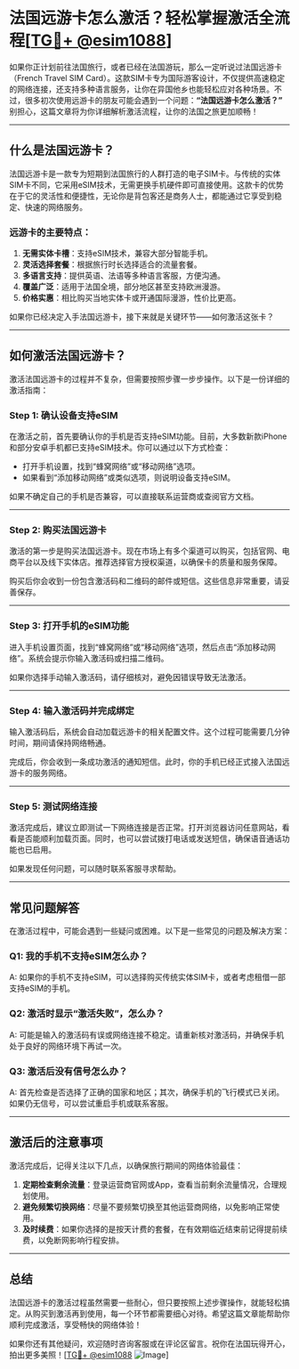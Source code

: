 # 法国远游卡怎么激活？轻松掌握激活全流程[[TG💪+ @esim1088](https://t.me/s/esim1088)]

如果你正计划前往法国旅行，或者已经在法国游玩，那么一定听说过法国远游卡（French Travel SIM Card）。这款SIM卡专为国际游客设计，不仅提供高速稳定的网络连接，还支持多种语言服务，让你在异国他乡也能轻松应对各种场景。不过，很多初次使用远游卡的朋友可能会遇到一个问题：**“法国远游卡怎么激活？”** 别担心，这篇文章将为你详细解析激活流程，让你的法国之旅更加顺畅！

---

## 什么是法国远游卡？

法国远游卡是一款专为短期到法国旅行的人群打造的电子SIM卡。与传统的实体SIM卡不同，它采用eSIM技术，无需更换手机硬件即可直接使用。这款卡的优势在于它的灵活性和便捷性，无论你是背包客还是商务人士，都能通过它享受到稳定、快速的网络服务。

### 远游卡的主要特点：
1. **无需实体卡槽**：支持eSIM技术，兼容大部分智能手机。
2. **灵活选择套餐**：根据旅行时长选择适合的流量套餐。
3. **多语言支持**：提供英语、法语等多种语言客服，方便沟通。
4. **覆盖广泛**：适用于法国全境，部分地区甚至支持欧洲漫游。
5. **价格实惠**：相比购买当地实体卡或开通国际漫游，性价比更高。

如果你已经决定入手法国远游卡，接下来就是关键环节——如何激活这张卡？

---

## 如何激活法国远游卡？

激活法国远游卡的过程并不复杂，但需要按照步骤一步步操作。以下是一份详细的激活指南：

### Step 1: 确认设备支持eSIM
在激活之前，首先要确认你的手机是否支持eSIM功能。目前，大多数新款iPhone和部分安卓手机都已支持eSIM技术。你可以通过以下方式检查：
- 打开手机设置，找到“蜂窝网络”或“移动网络”选项。
- 如果看到“添加移动网络”或类似选项，则说明设备支持eSIM。

如果不确定自己的手机是否兼容，可以直接联系运营商或查阅官方文档。

---

### Step 2: 购买法国远游卡
激活的第一步是购买法国远游卡。现在市场上有多个渠道可以购买，包括官网、电商平台以及线下实体店。推荐选择官方授权渠道，以确保卡的质量和服务保障。

购买后你会收到一份包含激活码和二维码的邮件或短信。这些信息非常重要，请妥善保存。

---

### Step 3: 打开手机的eSIM功能
进入手机设置页面，找到“蜂窝网络”或“移动网络”选项，然后点击“添加移动网络”。系统会提示你输入激活码或扫描二维码。

如果你选择手动输入激活码，请仔细核对，避免因错误导致无法激活。

---

### Step 4: 输入激活码并完成绑定
输入激活码后，系统会自动加载远游卡的相关配置文件。这个过程可能需要几分钟时间，期间请保持网络畅通。

完成后，你会收到一条成功激活的通知短信。此时，你的手机已经正式接入法国远游卡的服务网络。

---

### Step 5: 测试网络连接
激活完成后，建议立即测试一下网络连接是否正常。打开浏览器访问任意网站，看看是否能顺利加载页面。同时，也可以尝试拨打电话或发送短信，确保语音通话功能也已启用。

如果发现任何问题，可以随时联系客服寻求帮助。

---

## 常见问题解答

在激活过程中，可能会遇到一些疑问或困难。以下是一些常见的问题及解决方案：

### Q1: 我的手机不支持eSIM怎么办？
A: 如果你的手机不支持eSIM，可以选择购买传统实体SIM卡，或者考虑租借一部支持eSIM的手机。

### Q2: 激活时显示“激活失败”，怎么办？
A: 可能是输入的激活码有误或网络连接不稳定。请重新核对激活码，并确保手机处于良好的网络环境下再试一次。

### Q3: 激活后没有信号怎么办？
A: 首先检查是否选择了正确的国家和地区；其次，确保手机的飞行模式已关闭。如果仍无信号，可以尝试重启手机或联系客服。

---

## 激活后的注意事项

激活完成后，记得关注以下几点，以确保旅行期间的网络体验最佳：

1. **定期检查剩余流量**：登录运营商官网或App，查看当前剩余流量情况，合理规划使用。
2. **避免频繁切换网络**：尽量不要频繁切换至其他运营商网络，以免影响正常使用。
3. **及时续费**：如果你选择的是按天计费的套餐，在有效期临近结束前记得提前续费，以免断网影响行程安排。

---

## 总结

法国远游卡的激活过程虽然需要一些耐心，但只要按照上述步骤操作，就能轻松搞定。从购买到激活再到使用，每一个环节都需要细心对待。希望这篇文章能帮助你顺利完成激活，享受畅快的网络体验！

如果你还有其他疑问，欢迎随时咨询客服或在评论区留言。祝你在法国玩得开心，拍出更多美照！[[TG💪+ @esim1088](https://t.me/s/esim1088) ![Image](https://i.postimg.cc/4NQfJmqS/Snipaste-2025-05-13-00-14-12.png)]